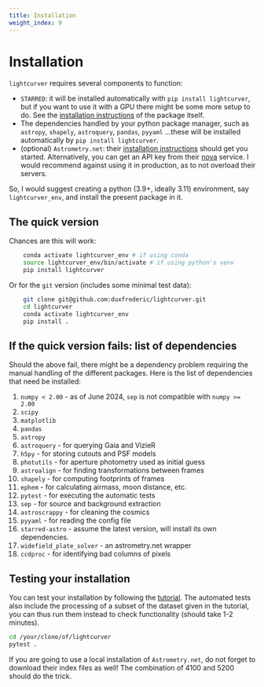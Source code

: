```yaml
---
title: Installation
weight_index: 9
---
```

# Installation
`lightcurver` requires several components to function:

- `STARRED`: it will be installed automatically with `pip install lightcurver`, but if you want to use it with a GPU there
might be some more setup to do. See the [installation instructions](https://cosmograil.gitlab.io/starred/installation.html#) of the package itself.
- The dependencies handled by your python package manager, such as `astropy`, `shapely`, `astroquery`, `pandas`, `pyyaml` 
...these will be installed automatically by `pip install lightcurver`.
- (optional) `Astrometry.net`: their [installation instructions](https://astrometry.net/doc/build.html) should get you started. 
Alternatively, you can get an API key from their [nova](https://nova.astrometry.net/) service. I would recommend against using it in production, as to not overload their servers.


So, I would suggest creating a python (3.9+, ideally 3.11) environment, say `lightcurver_env`,
and install the present package in it.

## The quick version
Chances are this will work:
```bash
    conda activate lightcurver_env # if using conda
    source lightcurver_env/bin/activate # if using python's venv
    pip install lightcurver
```

Or for the `git` version (includes some minimal test data):
```bash
    git clone git@github.com:duxfrederic/lightcurver.git
    cd lightcurver
    conda activate lightcurver_env
    pip install .
```

## If the quick version fails: list of dependencies
Should the above fail, there might be a dependency problem requiring the manual handling of the different packages. 
Here is the list of dependencies that need be installed:

1. `numpy < 2.00` - as of June 2024, `sep` is not compatible with `numpy >= 2.00`
2. `scipy`
3. `matplotlib`
4. `pandas`
5. `astropy`
6. `astroquery` - for querying Gaia and VizieR
7. `h5py` - for storing cutouts and PSF models
8. `photutils` - for aperture photometry used as initial guess
9. `astroalign` - for finding transformations between frames
10. `shapely` - for computing footprints of frames
11. `ephem` - for calculating airmass, moon distance, etc.
12. `pytest` - for executing the automatic tests
13. `sep` - for source and background extraction
14. `astroscrappy` - for cleaning the cosmics
15. `pyyaml` - for reading the config file
16. `starred-astro` - assume the latest version, will install its own dependencies.
17. `widefield_plate_solver` - an astrometry.net wrapper
18. `ccdproc` - for identifying bad columns of pixels


## Testing your installation

You can test your installation by following the [tutorial](tutorial.md).
The automated tests also include the processing of a subset of the dataset given in the tutorial, you can thus run them
instead to check functionality (should take 1-2 minutes). 
```bash
cd /your/clone/of/lightcurver
pytest .
```

If you are going to use a local installation of `Astrometry.net`, do not forget to download their index files as well! The combination of 4100 and 5200 should do the trick.
